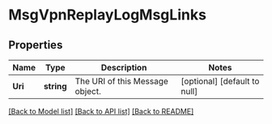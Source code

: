 # MsgVpnReplayLogMsgLinks

## Properties
Name | Type | Description | Notes
------------ | ------------- | ------------- | -------------
**Uri** | **string** | The URI of this Message object. | [optional] [default to null]

[[Back to Model list]](../README.md#documentation-for-models) [[Back to API list]](../README.md#documentation-for-api-endpoints) [[Back to README]](../README.md)


